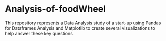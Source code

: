 # Analysis-of-foodWheel
This repository represents a Data Analysis study of a start-up using Pandas for Dataframes Analysis and Matplotlib to create several visualizations to help answer these key questions
